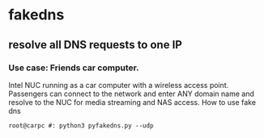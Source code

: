 # fakedns

## resolve all DNS requests to one IP
### Use case: Friends car computer.
Intel NUC running as a car computer with a wireless access point.  Passengers can connect to the network and enter ANY domain name and resolve to the NUC for media streaming and NAS access.
How to use fake dns

```
root@carpc #: python3 pyfakedns.py --udp
```
